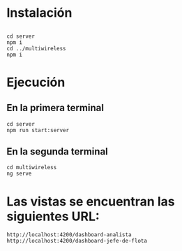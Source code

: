 # Instalación
## 

    cd server
    npm i
    cd ../multiwireless
    npm i


# Ejecución

## En la primera terminal
    cd server
    npm run start:server
    
## En la segunda terminal
    cd multiwireless
    ng serve

# Las vistas se encuentran las siguientes URL:
    http://localhost:4200/dashboard-analista
    http://localhost:4200/dashboard-jefe-de-flota
   
